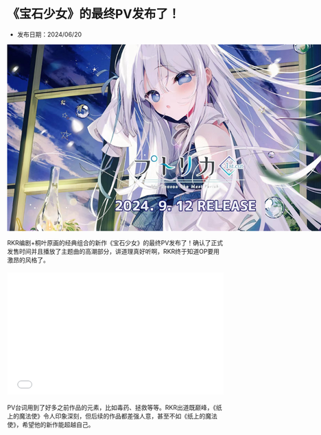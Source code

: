 # 《宝石少女》的最终PV发布了！

- 发布日期：2024/06/20

<img alt="内容图片" src="https://raw.githubusercontent.com/YDDLJW/YDDLJW.github.io/main/static/post_pictures/0620play1.jpg" style="max-width:800px; width:auto; height:auto;"/>

RKR编剧+桐叶原画的经典组合的新作《宝石少女》的最终PV发布了！确认了正式发售时间并且播放了主题曲的高潮部分，讲道理真好听啊，RKR终于知道OP要用激昂的风格了。

<div style="position: relative; width: 100%; max-width: 800px; height: 0; padding-bottom: 56.25%; margin: 20px 0;">
  <iframe src="//player.bilibili.com/player.html?isOutside=true&aid=1955920035&bvid=BV14y411q7br&cid=1585199208&p=1" scrolling="no" border="0" frameborder="no" framespacing="0" allowfullscreen="true" style="position: absolute; top: 0; left: 0; width: 100%; height: 100%;"></iframe>
</div>

PV台词用到了好多之前作品的元素，比如毒药、拯救等等。RKR出道既巅峰，《纸上的魔法使》令人印象深刻，但后续的作品都差强人意，甚至不如《纸上的魔法使》，希望他的新作能超越自己。